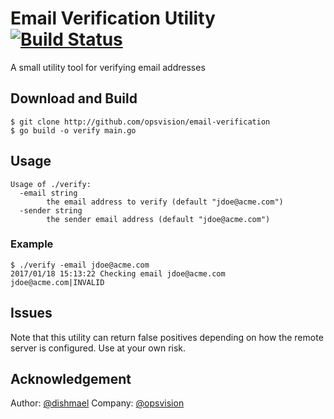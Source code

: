 # Email Verification Utility [![Build Status](https://travis-ci.org/opsvision/email-verification.svg?branch=master)](https://travis-ci.org/opsvision/email-verification)
A small utility tool for verifying email addresses

## Download and Build
```
$ git clone http://github.com/opsvision/email-verification
$ go build -o verify main.go
```

## Usage
```
Usage of ./verify:
  -email string
        the email address to verify (default "jdoe@acme.com")
  -sender string
        the sender email address (default "jdoe@acme.com")
```

### Example
```
$ ./verify -email jdoe@acme.com
2017/01/18 15:13:22 Checking email jdoe@acme.com
jdoe@acme.com|INVALID
```

## Issues
Note that this utility can return false positives depending on how the remote server is configured. Use at your own risk.

## Acknowledgement
Author: [@dishmael](https://github.com/dishmael)
Company: [@opsvision](https://github.com/opsvision)
